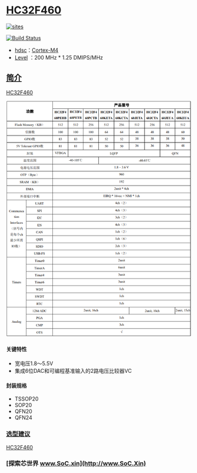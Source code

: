 ﻿# [HC32F460](https://github.com/SoCXin/HC32F460)

[![sites](http://182.61.61.133/link/resources/SoC.png)](http://www.SoC.Xin)

[![Build Status](https://github.com/SoCXin/HC32F460/workflows/src/badge.svg)](https://github.com/SoCXin/HC32F460/actions/workflows/src.yml)

* [hdsc](https://www.hdsc.com.cn/)：[Cortex-M4](https://github.com/SoCXin/Cortex)
* [Level](https://github.com/SoCXin/Level) ：200 MHz  * 1.25 DMIPS/MHz

## [简介](https://github.com/SoCXin/HC32F460/wiki)

[HC32F460](https://github.com/SoCXin/HC32F460)

[![sites](docs/HC32F460.png)](https://www.hdsc.com.cn/Category83-1433)

#### 关键特性

* 宽电压1.8～5.5V
* 集成6位DAC和可编程基准输入的2路电压比较器VC

#### 封装规格

* TSSOP20
* SOP20
* QFN20
* QFN24

### [选型建议](https://github.com/SoCXin)

[HC32F460](https://github.com/SoCXin/HC32F460)
###  [探索芯世界 www.SoC.xin](http://www.SoC.Xin)
